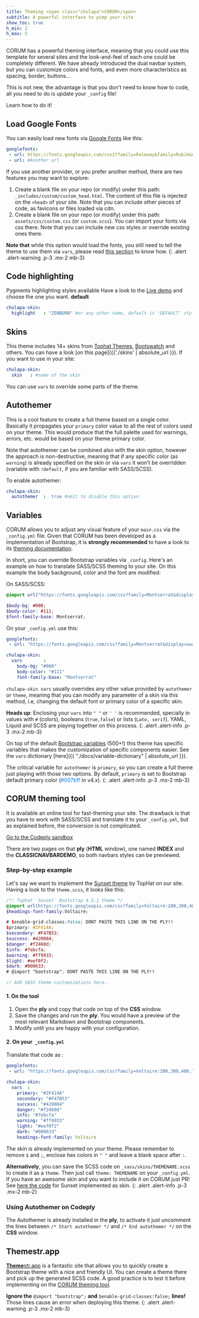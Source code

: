 ```yaml
---
title: Theming <span class="chulapa">CORUM</span>
subtitle: A powerful interface to pimp your site
show_toc: true
h_min: 2
h_max: 5
---
```


<span class="chulapa">CORUM</span> has a powerful theming interface, meaning that you could use this template for several sites and the look-and-feel of each one could be completely different. We have already introduced the dual navbar system, but you can customize colors and fonts, and even more characteristics as spacing, border, buttons...

This is not new, the advantage is that you don't need to know how to code, all you need to do is update your `_config` file!

Learn how to do it!

## Load Google Fonts

You can easily load new fonts via [Google Fonts](https://fonts.google.com/) like this:

```yaml
googlefonts:
 - url: https://fonts.googleapis.com/css2?family=Raleway&family=Rubik&display=swap
 - url: #Another url
```

If you use another provider, or you prefer another method, there are two features you may want to explore:
  1. Create a blank file on your repo (or modify) under this path: `_includes/custom/custom_head.html`. The content of this file is injected on the `<head>` of your site. Note that you can include other pieces of code, as favicons or files loaded via cdn.
  2. Create a blank file on your repo (or modify) under this path: `assets/css/custom.css` (or `custom.scss`). You can import your fonts via css there. Note that you can include new css styles or override existing ones there.


**Note that** while this option would load the fonts, you still need to tell the theme to use them via `vars`, please read [this section](https://dieghernan.github.io/chulapa/docs/03-theming#variables) to know how.
{: .alert .alert-warning .p-3 .mx-2 mb-3}


## Code highlighting

Pygments highlighting styles available Have a look to the [Live demo](https://dieghernan.github.io/chulapa/docs/syntax-highlighting) and choose the one you want. **default**



```yaml
chulapa-skin: 
  highlight   : "ZENBURN" #or any other name, default is 'DEFAULT' style
```

## Skins

This theme includes 14+ skins from [Tophat Themes](https://themesguide.github.io/top-hat/dist/), [Bootswatch](https://bootswatch.com/) and others. You can have a look [on this page]({{'./skins' | absolute_url }}). If you want to use in your site:

```yaml
chulapa-skin: 
  skin   : #name of the skin
```

You can use `vars` to override some parts of the theme.

## Autothemer

This is a cool feature to create a full theme based on a single color. Basically it propagates your `primary` color value to all the rest of colors used on your theme. This would produce that the full palette used for warnings, errors, etc. would be based on your theme primary color.

Note that autothemer can be combined also with the skin option, however the approach is non-destructive, meaning that if any specific color (as `warning`) is already specified on the skin or via `vars` it won’t be overridden (variable with `!default`, if you are familiar with SASS/SCSS).

To enable autothemer: 

```yaml
chulapa-skin: 
  autothemer  :  true #omit to disable this option

```

## Variables

<span class="chulapa">CORUM</span> allows you to adjust any visual feature of your `main.css` via the `_config.yml` file. Given that <span class="chulapa">CORUM</span> has been developed as a implementation of Bootstrap, it is **strongly recommended** to have a look to its [theming documentation](https://getbootstrap.com/docs/4.5/getting-started/theming/#variable-defaults).

In short, you can override Bootstrap variables via `_config`. Here's an example on how to translate SASS/SCSS theming to your site. On this example the body background, color and the font are modified:

On SASS/SCSS:

```scss
@import url("https://fonts.googleapis.com/css?family=Montserrat&display=swap");

$body-bg: #000;
$body-color: #111;
$font-family-base: Montserrat;

```

On your `_config.yml` use this:

```yaml
googlefonts: 
 - url: "https://fonts.googleapis.com/css?family=Montserrat&display=swap"

chulapa-skin: 
  vars        :
    body-bg: "#000"
    body-color: "#111"
    font-family-base: "Montserrat"
```

`chulapa-skin vars` usually overrides any other value provided by `autothemer` or `theme`, meaning that you can modify any parameter of a skin via this method, i.e, changing the default font or primary color of a specific skin.

**Heads up**: Enclosing your `vars` into `" "` or `' '` is recommended, specially in values with `#` (colors), booleans (`true,false`) or lists (`Lato, serif`). YAML, Liquid and SCSS are playing together on this process.
{: .alert .alert-info .p-3 .mx-2 mb-3}


On top of the default [Bootstrap variables](https://github.com/dieghernan/chulapa/blob/master/_sass/bootstrap/_variables.scss) (500+!) this theme has specific variables that makes the customization of specific components easier. See the `vars` dictionary [here]({{ "./docs/variable-dictionary" | absolute_url }}).

The critical variable for `autothemer` is `primary`, so you can create a full theme just playing with those two options. By default, `primary` is set to Bootstrap default primary color (<span style="color:#007bff;">#007bff</span> in v4.x).
{: .alert .alert-info .p-3 .mx-2 mb-3}


<h2 id="tool"><span class="chulapa">CORUM</span> theming tool</h2>

It is available an online tool for fast-theming your site. The drawback is that you have to work with SASS/SCSS and translate it to your `_config.yml`, but as explained before, the conversion is not complicated. 

<div class="text-center my-4">
  <a class="btn btn-lg btn-primary mx-1" href="https://www.codeply.com/p/qhEml875ge" role="button">Go to the Codeply sandbox</a>
</div>

There are two pages on that **ply** (**HTML** window), one named **INDEX** and the **CLASSICNAVBARDEMO**, so both navbars styles can be previewed.

### Step-by-step example

Let's say we want to implement the [Sunset theme](https://themesguide.github.io/top-hat/dist/sunset/) by TopHat on our site. Having a look to the `theme.scss`, it looks like this:

```scss
/*! Tophat `Sunset` Bootstrap 4.3.1 theme */
@import url(https://fonts.googleapis.com/css?family=Voltaire:200,300,400,700);
$headings-font-family:Voltaire;

# $enable-grid-classes:false; DONT PASTE THIS LINE ON THE PLY!!
$primary: #2F414A;
$secondary: #F47B53;
$success: #420084;
$danger: #f2460d;
$info: #7ebcfa;
$warning: #ff9933;
$light: #eef0f2;
$dark: #000633;
# @import "bootstrap"; DONT PASTE THIS LINE ON THE PLY!!

// Add SASS theme customizations here..

```

#### 1. On the tool

1. Open the **ply** and copy that code on top of the **CSS** window.
2. Save the changes and run the **ply**. You would have a preview of the most relevant Markdown and Bootstrap components.
3. Modify until you are happy with your configuration.

<h4 id="step-2">2. On your<code> _config.yml</code></h4>

Translate that code as :

```yaml
googlefonts: 
 - url: "https://fonts.googleapis.com/css?family=Voltaire:200,300,400,700"

chulapa-skin: 
  vars  :
    primary: "#2F414A"
    secondary: "#F47B53"
    success: "#420084"
    danger: "#f2460d"
    info: "#7ebcfa"
    warning: "#ff9933"
    light: "#eef0f2"
    dark: "#000633"
    headings-font-family: Voltaire
```

The skin is already implemented on your theme. Please remember to remove `$` and `;`, enclose hex colors in `" "` and leave a blank space after `:`.



**Alternatively**, you can save the SCSS code on `_sass/skins/THEMENAME.scss` to create it as a `theme`. Then just call `theme: THEMENAME` on your `_config.yml`. If you have an awesome skin and you want to include it on <span class="chulapa">CORUM</span> just PR! See [here the code](https://github.com/dieghernan/chulapa/blob/master/_sass/skins/sunset.scss) for Sunset implemented as skin.
{: .alert .alert-info .p-3 .mx-2 mb-2}


### Using Autothemer on Codeply

The Autothemer is already installed in the **ply**, to activate it just uncomment the lines between `/* Start autothemer */` and `/* End autothemer */` on the **CSS** window.

## Themestr.app

[**Theme**str.app](https://themestr.app/) is a fantastic site that allows you to quickly create a Bootstrap theme with a nice and friendly UI. You can create a theme there and pick up the generated  SCSS code. A good practice is to test it before implementing on the <a href="https://www.codeply.com/p/qhEml875ge"><span class="chulapa">CORUM</span> theming tool</a>.


**Ignore the** `@import "bootstrap";` **and** `$enable-grid-classes:false;` **lines!** Those lines cause an error when deploying this theme.
{: .alert .alert-warning .p-3 .mx-2 mb-3}



